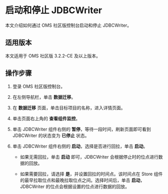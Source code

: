 # 启动和停止 JDBCWriter

本文介绍如何通过 OMS 社区版控制台启动和停止 JDBCWriter。

## 适用版本

本文适用于 OMS 社区版 3.2.2-CE 及以上版本。

## 操作步骤

1. 登录 OMS 社区版控制台。

2. 在左侧导航栏，单击 **数据迁移**。

3. 在 **数据迁移** 页面，单击目标项目的名称，进入详情页面。

4. 单击页面右上角的 **查看组件监控**。

5. 单击 JDBCWriter 组件右侧的 **暂停**，等待一段时间，刷新页面即可看到 JDBCWriter 的状态变为 **已停止** 状态。

6. 单击 JDBCWriter 组件右侧的 **启动**，选择是否进行回拉，单击 **启动**。

   * 如果无需回拉，单击 **启动** 即可，JDBCWriter 会根据停止时的位点进行数据的回放。

   * 如果需要回拉，请选择 **是**，并设置回拉的时间点。该时间点在 Store 组件的最早拉取位点和最晚拉取位点之间。选择时间后，单击 **启动**，JDBCWriter 的位点会根据设置的位点进行数据的回放。
